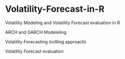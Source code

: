 # Volatility-Forecast-in-R
Volatility Modeling and Volatility Forecast evaluation in R

ARCH and GARCH Modeleling

Volatility Forecasting (rollling approach)


Volatility Forecast evaluation 
